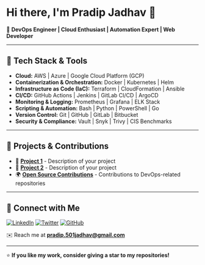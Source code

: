 # Hi there, I'm Pradip Jadhav 👋

🚀 **DevOps Engineer | Cloud Enthusiast | Automation Expert | Web Developer**

---

## 🔧 Tech Stack & Tools

- **Cloud:** AWS | Azure | Google Cloud Platform (GCP)
- **Containerization & Orchestration:** Docker | Kubernetes | Helm
- **Infrastructure as Code (IaC):** Terraform | CloudFormation | Ansible
- **CI/CD:** GitHub Actions | Jenkins | GitLab CI/CD | ArgoCD
- **Monitoring & Logging:** Prometheus | Grafana | ELK Stack
- **Scripting & Automation:** Bash | Python | PowerShell | Go
- **Version Control:** Git | GitHub | GitLab | Bitbucket
- **Security & Compliance:** Vault | Snyk | Trivy | CIS Benchmarks

---

## 📌 Projects & Contributions

- 🚀 **[Project 1](#)** - Description of your project
- 🔧 **[Project 2](#)** - Description of your project
- 🌍 **[Open Source Contributions](#)** - Contributions to DevOps-related repositories

---

## 📢 Connect with Me

[![LinkedIn](https://img.shields.io/badge/LinkedIn-blue?style=for-the-badge&logo=linkedin)](https://linkedin.com/in/your-profile)
[![Twitter](https://img.shields.io/badge/Twitter-blue?style=for-the-badge&logo=twitter)](https://twitter.com/your-profile)
[![GitHub](https://img.shields.io/badge/GitHub-black?style=for-the-badge&logo=github)](https://github.com/Pradip501)

✉️ Reach me at **pradip.501jadhav@gmail.com**

---

⭐ **If you like my work, consider giving a star to my repositories!**
